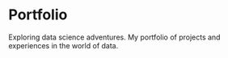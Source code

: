 # Portfolio
Exploring data science adventures. My portfolio of projects and experiences in the world of data.
